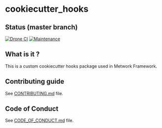 # cookiecutter_hooks

[//]: # (automatically generated from https://github.com/metwork-framework/resources/blob/master/cookiecutter/_%7B%7Bcookiecutter.repo%7D%7D/README.md)

## Status (master branch)
[![Drone CI](http://metwork-framework.org:8000/api/badges/metwork-framework/cookiecutter_hooks/status.svg)](http://metwork-framework.org:8000/metwork-framework/cookiecutter_hooks)
[![Maintenance](https://github.com/metwork-framework/resources/blob/master/badges/maintained.svg)]()


## What is it ?

This is a custom cookiecutter hooks package used in Metwork Framework.




## Contributing guide

See [CONTRIBUTING.md](CONTRIBUTING.md) file.



## Code of Conduct

See [CODE_OF_CONDUCT.md](CODE_OF_CONDUCT.md) file.


